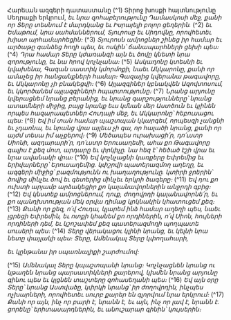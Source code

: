 
Հարեւան ազգերի դատաստանը
(^1) Տիրոջ խոսքի հայտնությունը Սեդրաքի երկրում,
_եւ նրա զոհաբերությունը Դամասկոսի մեջ,
քանի որ Տերը տեսնում է մարդկանց
եւ Իսրայելի բոլոր ցեղերին._
(^2) _եւ Եմաթում, նրա սահմաններում,
Տյուրոսը եւ Սիդովնը, որովհետեւ խիստ արհամարհեցին։_
(^3) _Տյուրոսն ամրոցներ շինեց իր համար եւ արծաթը գանձեց
հողի պես, եւ ոսկին՝
ճանապարհների ցեխի պես։_
(^4) _Դրա համար Տերը կժառանգի այն
եւ ծովը կնետի նրա զորությունը,
եւ նա հրով կոչնչանա։_
(^5) _Ասկաղոնը կտեսնի եւ կվախենա,
Գազան սաստիկ կմորմոքի, նաեւ Ակկարոնը,
քանի որ ամաչեց իր հանցանքների համար։
Գազայից կվերանա թագավորը,
եւ Ակկարոնը չի բնակեցվի։_
(^6) _Այլազգիներ կբնակվեն Ազովտոսում,
եւ կկործանեմ այլազգիների հպարտությունը։_
(^7) _Նրանց արյունը կվերացնեմ նրանց բերանից,
եւ նրանց գարշությունները՝
նրանց ատամների միջից,
բայց նրանք եւս կմնան մեր Աստծուն
եւ կլինեն որպես հազարապետներ Հուդայի մեջ,
եւ Ակկարոնը՝ հեբուսացու պես։_
(^8) _Եվ իմ տան համար պաշտպան կկարգեմ,
որպեսզի չանցնի եւ չդառնա,
եւ նրանց վրա այլեւս չի գա,
որ հալածի նրանց,
քանի որ այժմ տեսա իմ աչքերով։_
(^9) _Մեծապես ուրախացի՛ր, դո՛ւստր Սիոնի,
ազդարարի՛ր, դո՛ւստր Երուսաղեմի,
ահա քո Թագավորը գալիս է քեզ մոտ,
արդարը եւ փրկիչը. նա հեզ է՝
հեծած էշի վրա եւ նրա ավանակի վրա։_
(^10) _Եվ կոչնչացնի կառքերը Եփրեմից
եւ երիվարները՝ Երուսաղեմից.
կփշրվի պատերազմող աղեղը, եւ ազգերի միջից՝
բազմությունն ու խաղաղությունը.
կտիրի ջրերին՝ ծովից մինչեւ ծով
եւ գետերից մինչեւ երկրի ծագերը։_
(^11) _Եվ դու քո ուխտի արյամբ արձակեցիր քո կալանավորներին անջրդի գբից։_
(^12) _Եվ կնստեք ամրոցներում, դուք, ժողովրդի կալանավորնե՛ր,
եւ քո պանդխտության մեկ օրվա դիմաց
կրկնակին կհատուցեմ քեզ։_
(^13) _Քանի որ քեզ, ո՛վ Հուդա, կլարեմ ինձ համար աղեղի պես,
նաեւ լցրեցի Եփրեմին,
եւ ոտքի կհանեմ քո որդիներին, ո՛վ Սիոն,
հույների որդիների դեմ,
եւ կշոշափեմ քեզ պատերազմողի պողպատե սուսերի պես։_
(^14) _Տերը վերակացու կլինի նրանց,
եւ կելնի նրա նետը փայլակի պես։
Տերը, Ամենակալ Տերը կփողահարի,_


_եւ կընթանա իր սպառնալիքի շարժումով։_

(^15) _Ամենակալ Տերը կպաշտպանի նրանց։
Կոչնչացնեն նրանց ու կթաղեն նրանց պարսատիկների քարերով,
կխմեն նրանց արյունը գինու պես
եւ կլցնեն տաշտերը զոհասեղանի պես։_
(^16) _Եվ այն օրը Տերը՝ նրանց Աստվածը,
կփրկի նրանց՝ իր ժողովրդին, ինչպես ոչխարների,
որովհետեւ սուրբ քարեր են գլորվում նրա երկրում։_
(^17) _Քանի որ այն, ինչ որ բարի է, նրանն է, եւ այն,
ինչ որ լավ է, նրանն է.
ցորենը՝ երիտասարդներին,
եւ անուշարար գինին՝ կույսերին։_
